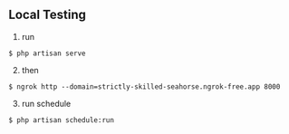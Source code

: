 ## Local Testing
1. run
```
$ php artisan serve
```
2. then
```
$ ngrok http --domain=strictly-skilled-seahorse.ngrok-free.app 8000
```
3. run schedule
```
$ php artisan schedule:run
```
